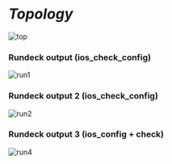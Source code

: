 # ***Topology***
![top](https://user-images.githubusercontent.com/50756076/127019748-b3a222f5-f9ae-44c5-996a-bdca2fd30b65.jpg)


### **Rundeck output (ios_check_config)**
![run1](https://user-images.githubusercontent.com/50756076/127020445-0c5c1cc3-db70-422b-bf5d-84a44b8b182f.jpg)

### **Rundeck output 2 (ios_check_config)**
![run2](https://user-images.githubusercontent.com/50756076/127025533-b5d0a0f0-a5f5-4843-98a9-b96cb8f58c54.jpg)

### **Rundeck output 3 (ios_config + check)**
![run4](https://user-images.githubusercontent.com/50756076/127025541-abb9110e-65b0-439c-8da6-9c986947424b.jpg)
